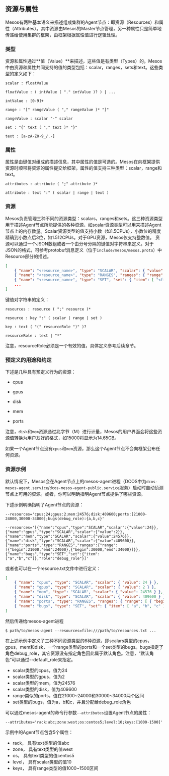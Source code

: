 ## 资源与属性

Mesos有两种基本语义来描述组成集群的Agent节点：即资源（Resources）和属性（Attributes）。其中资源由Mesos的Master节点管理，另一种属性只是简单地传递给使用集群的框架，由框架根据属性值进行逻辑处理。

### 类型

资源和属性通过**值（Value）**来描述，这些值是有类型（Types）的。Mesos中由资源和属性共同支持的值的类型包括：scalar，ranges，sets和text。这些类型的定义如下：

```
scalar : floatValue

floatValue : ( intValue ( "." intValue )? ) | ...

intValue : [0-9]+

range : "[" rangeValue ( "," rangeValue )* "]"

rangeValue : scalar "-" scalar

set : "{" text ( "," text )* "}"

text : [a-zA-Z0-9_/.-]
```

### 属性

属性是由键值对组成的描述信息，其中属性的值是可选的。Mesos在向框架提供资源时顺带将资源的属性提交给框架。属性的值支持三种类型：scalar，range和text。

```
attributes : attribute ( ";" attribute )*

attribute : text ":" ( scalar | range | text )
```

### 资源

Mesos负责管理三种不同的资源类型：scalars，ranges和sets。这三种资源类型用于描述Agent节点所能提供的各种资源，如scalar资源类型可以用来描述Agent节点上的内存数量。Scalar资源类型的值支持小数（如1.5CPUs），小数位的精度精确到小数点后3位，如1.512CPUs。对于GPU资源，Mesos仅支持整数值。
资源可以通过一个JSON数组或者一个由分号分隔的键值对字符串来定义。对于JSON的格式，可参考protobuf消息定义（位于`include/mesos/mesos.proto`）中Resource部分的描述。

```json
[ 
    { "name": "<resource_name>", "type": "SCALAR", "scalar": { "value": <resource_value> } }, 
    { "name": "<resource_name>", "type": "RANGES", "ranges": { "range": [ { "begin": <range_beginning>, "end": <range_ending> }, ... ] } }, 
    { "name": "<resource_name>", "type": "SET", "set": { "item": [ "<first_item>", ... ] }, "role": "<role_name>" }, 
    ...
]
```

键值对字符串的定义：

```
resources : resource ( ";" resource )*

resource : key ":" ( scalar | range | set )

key : text ( "(" resourceRole ")" )?

resourceRole : text | "*"
```

注意，resourceRole必须是一个有效的值，具体定义参考后续章节。

### 预定义的用途和约定

下述是几种具有预定义行为的资源：

* cpus

* gpus

* disk

* mem

* ports


注意，`disk`和`mem`资源通过兆字节（M）进行计量，Mesos的用户界面会将这些资源值转换为用户友好的格式，如15000将显示为14.65GB。

如果一个Agent节点没有`cpus`和`mem`资源，那么这个Agent节点不会向框架公布任何资源。

### 资源示例

默认情况下，Mesos会在Agent节点上的mesos-agent进程（DCOS中为`dcos-mesos-agent.service`/`dcos-mesos-agent-public.service`服务）启动时自动侦测节点上可用的资源。或者，你可以明确指明Agent节点提供了哪些资源。

下述示例明确指明了Agent节点的资源：

```
--resources='cpus:24;gpus:2;mem:24576;disk:409600;ports:[21000-24000,30000-34000];bugs(debug_role):{a,b,c}'

--resources='[{"name":"cpus","type":"SCALAR","scalar":{"value":24}},{"name":"gpus","type":"SCALAR","scalar":{"value":2}},{"name":"mem","type":"SCALAR","scalar":{"value":24576}},{"name":"disk","type":"SCALAR","scalar":{"value":409600}},{"name":"ports","type":"RANGES","ranges":{"range":[{"begin":21000,"end":24000},{"begin":30000,"end":34000}]}},{"name":"bugs","type":"SET","set":{"item":["a","b","c"]},"role":"debug_role"}]'
```

或者也可以在一个resource.txt文件中进行定义：

```json
[ 
    { "name": "cpus", "type": "SCALAR", "scalar": { "value": 24 } }, 
    { "name": "gpus", "type": "SCALAR", "scalar": { "value": 2 } }, 
    { "name": "mem", "type": "SCALAR", "scalar": { "value": 24576 } }, 
    { "name": "disk", "type": "SCALAR", "scalar": { "value": 409600 } }, 
    { "name": "ports", "type": "RANGES", "ranges": { "range": [ { "begin": 21000, "end": 24000 }, { "begin": 30000, "end": 34000 } ] } }, 
    { "name": "bugs", "type": "SET", "set": { "item": [ "a", "b", "c" ] }, "role": "debug_role" }
]
```

然后传递给mesos-agent进程

```
$ path/to/mesos-agent --resources=file:///path/to/resources.txt ...
```

在上述示例中定义了三种不同资源类型的6种资源，即scalars类型的cpus，gpus，mem和disk，一个range类型的ports和一个set类型的bugs。bugs指定了角色debug\_role，其它资源没有指定角色因此属于默认角色。注意，“默认角色”可以通过--default\_role来指定。

* scalar类型的cpus，值为24
* scalar类型的gpus，值为2
* scalar类型的mem，值为24576
* scalar类型的disk，值为409600
* range类似的ports，值在21000~24000和30000~34000两个区间
* set类型的bugs，值为a，b和c，并且分配给debug\_role角色

可以通过mesos-agent的命令行参数`--attributes`设置Agent节点的属性：

```
--attributes='rack:abc;zone:west;os:centos5;level:10;keys:[1000-1500]'
```

示例中的Agent节点包含5个属性：

* rack，  具有text类型的值abc
* zone，  具有text类型的值west
* os，    具有text类型的值centos5
* level， 具有scalar类型的值10
* keys，  具有range类型的值1000~1500区间



